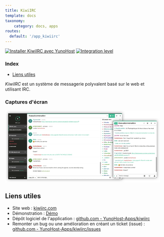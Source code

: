 ```yaml
---
title: KiwiIRC
template: docs
taxonomy:
    category: docs, apps
routes:
  default: '/app_kiwiirc'
---
```


[![Installer KiwiIRC avec YunoHost](https://install-app.yunohost.org/install-with-yunohost.svg)](https://install-app.yunohost.org/?app=kiwiirc) [![Integration level](https://dash.yunohost.org/integration/kiwiirc.svg)](https://dash.yunohost.org/appci/app/kiwiirc)

### Index

- [Liens utiles](#liens-utiles)

*KiwiIRC* est un système de messagerie polyvalent basé sur le web et utilisant IRC.

### Captures d'écran

![Capture d'écran de KiwiIRC](https://github.com/YunoHost-Apps/kiwiirc_ynh/blob/master/doc/screenshots/screenshot.png)

## Liens utiles

+ Site web : [kiwiirc.com](https://kiwiirc.com/)
+ Démonstration : [Démo](https://kiwiirc.com/nextclient/)
+ Dépôt logiciel de l'application : [github.com - YunoHost-Apps/kiwiirc](https://github.com/YunoHost-Apps/kiwiirc_ynh)
+ Remonter un bug ou une amélioration en créant un ticket (issue) : [github.com - YunoHost-Apps/kiwiirc/issues](https://github.com/YunoHost-Apps/kiwiirc_ynh/issues)
